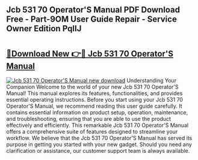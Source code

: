 ## Jcb 531 70 Operator'S Manual PDF Download Free - Part-9OM User Guide Repair - Service Owner Edition PqlIJ

# <h2><a href="http://cf16613.oget.top/?id=Jcb+531+70+Operator%27S+Manual">🔗Download New 👉🔴 Jcb 531 70 Operator'S Manual</a></h2>

[![Jcb 531 70 Operator'S Manual new download](https://i.imgur.com/5g1atiW.png)](http://cf16613.oget.top/?id=Jcb+531+70+Operator%27S+Manual)
Understanding Your Companion Welcome to the world of your new Jcb 531 70 Operator'S Manual! This manual explores its features, functionalities, and provides essential operating instructions. Before you start using your Jcb 531 70 Operator'S Manual, we recommend reading this user guide carefully. It contains essential information on product setup, operation, maintenance, and troubleshooting, ensuring that you are able to use the product effectively and efficiently. This remarkable Jcb 531 70 Operator'S Manual offers a comprehensive suite of features designed to streamline your workflow. We believe that the Jcb 531 70 Operator'S Manual has served its purpose in getting you started with your new gadget. Should you need any clarification or assistance, our customer support team is always available.
